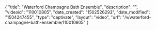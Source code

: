 {
    "title": "Waterford Champagne Bath Ensemble",
    "description": "",
    "videoid": "110010805",
    "date_created": "1502526293",
    "date_modified": "1504247455",
    "type": "captivate",
    "layout": "video",
    "url": "\/v\/waterford-champagne-bath-ensemble\/110010805"
}